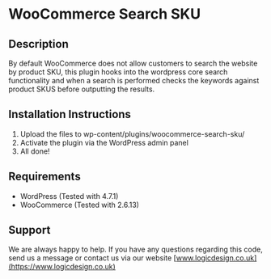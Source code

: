 # WooCommerce Search SKU

## Description

By default WooCommerce does not allow customers to search the website by product SKU, this plugin hooks into the wordpress core search functionality and when a search is performed checks the keywords against product SKUS before outputting the results.

## Installation Instructions

1. Upload the files to wp-content/plugins/woocommerce-search-sku/
2. Activate the plugin via the WordPress admin panel
3. All done!

## Requirements

- WordPress (Tested with 4.7.1)
- WooCommerce (Tested with 2.6.13)

## Support

We are always happy to help. If you have any questions regarding this code, send us a message or contact us via our website [www.logicdesign.co.uk](https://www.logicdesign.co.uk)